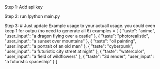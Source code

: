 Step 1: Add api key

Step 2: run !python main.py

Step 3: # Just update Example usage to your actuall usage. you could even keep 1 for outpu (no need to generate all 6)
    examples = [
        {
            "taste": "anime",
            "user_input": "a dragon flying over a castle"
        },
        {
            "taste": "photorealistic",
            "user_input": "a sunset over mountains"
        },
        {
            "taste": "oil painting",
            "user_input": "a portrait of an old man"
        },
        {
            "taste": "cyberpunk",
            "user_input": "a futuristic city street at night"
        },
        {
            "taste": "watercolor",
            "user_input": "a field of wildflowers"
        },
        {
            "taste": "3d render",
            "user_input": "a futuristic spaceship"
        }
    ]
